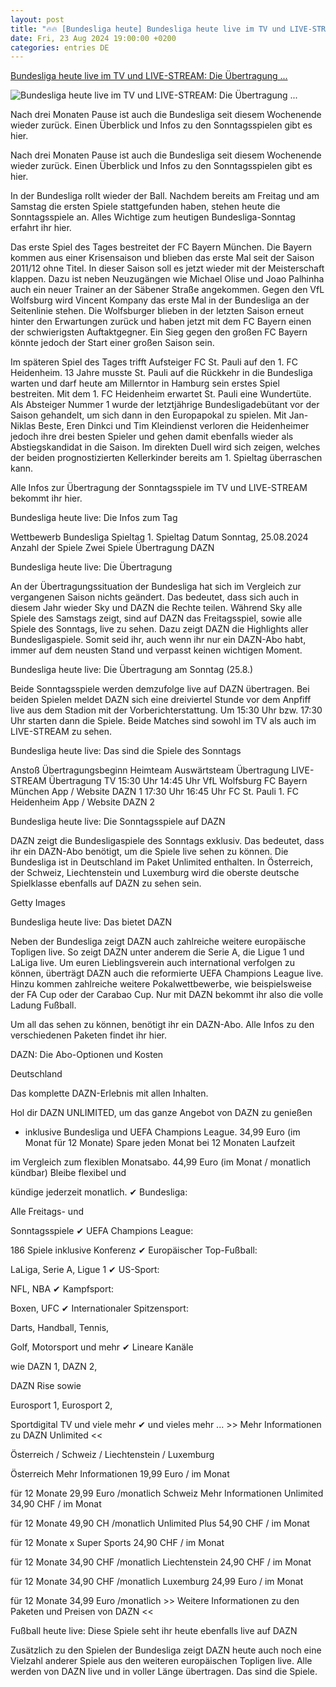 ```yaml
---
layout: post
title: "🔥🔥 [Bundesliga heute] Bundesliga heute live im TV und LIVE-STREAM: Die Übertragung ..."
date: Fri, 23 Aug 2024 19:00:00 +0200
categories: entries DE
---
```

[Bundesliga heute live im TV und LIVE-STREAM: Die Übertragung ...](https://www.dazn.com/de-DE/news/fussball/bundesliga-heute-tv-live-stream-uebertragung-sonntag-258/1m0zoeee55z8y1wsst9inuawu4)

![Bundesliga heute live im TV und LIVE-STREAM: Die Übertragung ...](https://images.daznservices.com/di/library/DAZN_News/fc/d9/harry-kane-thomas-muller-kingsley-coman-bundesliga-fc-bayern-munchen-16082024_ovuoz94184nu1eo2iypyjelmv.jpg?t=1803034449)

Nach drei Monaten Pause ist auch die Bundesliga seit diesem Wochenende wieder zurück. Einen Überblick und Infos zu den Sonntagsspielen gibt es hier.

Nach drei Monaten Pause ist auch die Bundesliga seit diesem Wochenende wieder zurück. Einen Überblick und Infos zu den Sonntagsspielen gibt es hier.

In der Bundesliga rollt wieder der Ball. Nachdem bereits am Freitag und am Samstag die ersten Spiele stattgefunden haben, stehen heute die Sonntagsspiele an. Alles Wichtige zum heutigen Bundesliga-Sonntag erfahrt ihr hier.

Das erste Spiel des Tages bestreitet der FC Bayern München. Die Bayern kommen aus einer Krisensaison und blieben das erste Mal seit der Saison 2011/12 ohne Titel. In dieser Saison soll es jetzt wieder mit der Meisterschaft klappen. Dazu ist neben Neuzugängen wie Michael Olise und Joao Palhinha auch ein neuer Trainer an der Säbener Straße angekommen. Gegen den VfL Wolfsburg wird Vincent Kompany das erste Mal in der Bundesliga an der Seitenlinie stehen. Die Wolfsburger blieben in der letzten Saison erneut hinter den Erwartungen zurück und haben jetzt mit dem FC Bayern einen der schwierigsten Auftaktgegner. Ein Sieg gegen den großen FC Bayern könnte jedoch der Start einer großen Saison sein.

Im späteren Spiel des Tages trifft Aufsteiger FC St. Pauli auf den 1. FC Heidenheim. 13 Jahre musste St. Pauli auf die Rückkehr in die Bundesliga warten und darf heute am Millerntor in Hamburg sein erstes Spiel bestreiten. Mit dem 1. FC Heidenheim erwartet St. Pauli eine Wundertüte. Als Absteiger Nummer 1 wurde der letztjährige Bundesligadebütant vor der Saison gehandelt, um sich dann in den Europapokal zu spielen. Mit Jan-Niklas Beste, Eren Dinkci und Tim Kleindienst verloren die Heidenheimer jedoch ihre drei besten Spieler und gehen damit ebenfalls wieder als Abstiegskandidat in die Saison. Im direkten Duell wird sich zeigen, welches der beiden prognostizierten Kellerkinder bereits am 1. Spieltag überraschen kann.

Alle Infos zur Übertragung der Sonntagsspiele im TV und LIVE-STREAM bekommt ihr hier.

Bundesliga heute live: Die Infos zum Tag

Wettbewerb Bundesliga Spieltag 1. Spieltag Datum Sonntag, 25.08.2024 Anzahl der Spiele Zwei Spiele Übertragung DAZN

Bundesliga heute live: Die Übertragung

An der Übertragungssituation der Bundesliga hat sich im Vergleich zur vergangenen Saison nichts geändert. Das bedeutet, dass sich auch in diesem Jahr wieder Sky und DAZN die Rechte teilen. Während Sky alle Spiele des Samstags zeigt, sind auf DAZN das Freitagsspiel, sowie alle Spiele des Sonntags, live zu sehen. Dazu zeigt DAZN die Highlights aller Bundesligaspiele. Somit seid ihr, auch wenn ihr nur ein DAZN-Abo habt, immer auf dem neusten Stand und verpasst keinen wichtigen Moment.

Bundesliga heute live: Die Übertragung am Sonntag (25.8.)

Beide Sonntagsspiele werden demzufolge live auf DAZN übertragen. Bei beiden Spielen meldet DAZN sich eine dreiviertel Stunde vor dem Anpfiff live aus dem Stadion mit der Vorberichterstattung. Um 15:30 Uhr bzw. 17:30 Uhr starten dann die Spiele. Beide Matches sind sowohl im TV als auch im LIVE-STREAM zu sehen.

Bundesliga heute live: Das sind die Spiele des Sonntags

Anstoß Übertragungsbeginn Heimteam Auswärtsteam Übertragung LIVE-STREAM Übertragung TV 15:30 Uhr 14:45 Uhr VfL Wolfsburg FC Bayern München App / Website DAZN 1 17:30 Uhr 16:45 Uhr FC St. Pauli 1. FC Heidenheim App / Website DAZN 2

Bundesliga heute live: Die Sonntagsspiele auf DAZN

DAZN zeigt die Bundesligaspiele des Sonntags exklusiv. Das bedeutet, dass ihr ein DAZN-Abo benötigt, um die Spiele live sehen zu können. Die Bundesliga ist in Deutschland im Paket Unlimited enthalten. In Österreich, der Schweiz, Liechtenstein und Luxemburg wird die oberste deutsche Spielklasse ebenfalls auf DAZN zu sehen sein.

Getty Images

Bundesliga heute live: Das bietet DAZN

Neben der Bundesliga zeigt DAZN auch zahlreiche weitere europäische Topligen live. So zeigt DAZN unter anderem die Serie A, die Ligue 1 und LaLiga live. Um euren Lieblingsverein auch international verfolgen zu können, überträgt DAZN auch die reformierte UEFA Champions League live. Hinzu kommen zahlreiche weitere Pokalwettbewerbe, wie beispielsweise der FA Cup oder der Carabao Cup. Nur mit DAZN bekommt ihr also die volle Ladung Fußball.

Um all das sehen zu können, benötigt ihr ein DAZN-Abo. Alle Infos zu den verschiedenen Paketen findet ihr hier.

DAZN: Die Abo-Optionen und Kosten

Deutschland

Das komplette DAZN-Erlebnis mit allen Inhalten.

Hol dir DAZN UNLIMITED, um das ganze Angebot von DAZN zu genießen

- inklusive Bundesliga und UEFA Champions League. 34,99 Euro (im Monat für 12 Monate) Spare jeden Monat bei 12 Monaten Laufzeit

im Vergleich zum flexiblen Monatsabo. 44,99 Euro (im Monat / monatlich kündbar) Bleibe flexibel und

kündige jederzeit monatlich. ✔ Bundesliga:

Alle Freitags- und

Sonntagsspiele ✔ UEFA Champions League:

186 Spiele inklusive Konferenz ✔ Europäischer Top-Fußball:

LaLiga, Serie A, Ligue 1 ✔ US-Sport:

NFL, NBA ✔ Kampfsport:

Boxen, UFC ✔ Internationaler Spitzensport:

Darts, Handball, Tennis,

Golf, Motorsport und mehr ✔ Lineare Kanäle

wie DAZN 1, DAZN 2,

DAZN Rise sowie

Eurosport 1, Eurosport 2,

Sportdigital TV und viele mehr ✔ und vieles mehr ... >> Mehr Informationen zu DAZN Unlimited <<

Österreich / Schweiz / Liechtenstein / Luxemburg

Österreich Mehr Informationen 19,99 Euro / im Monat

für 12 Monate 29,99 Euro /monatlich Schweiz Mehr Informationen Unlimited 34,90 CHF / im Monat

für 12 Monate 49,90 CH /monatlich Unlimited Plus 54,90 CHF / im Monat

für 12 Monate x Super Sports 24,90 CHF / im Monat

für 12 Monate 34,90 CHF /monatlich Liechtenstein 24,90 CHF / im Monat

für 12 Monate 34,90 CHF /monatlich Luxemburg 24,99 Euro / im Monat

für 12 Monate 34,99 Euro /monatlich >> Weitere Informationen zu den Paketen und Preisen von DAZN <<

Fußball heute live: Diese Spiele seht ihr heute ebenfalls live auf DAZN

Zusätzlich zu den Spielen der Bundesliga zeigt DAZN heute auch noch eine Vielzahl anderer Spiele aus den weiteren europäischen Topligen live. Alle werden von DAZN live und in voller Länge übertragen. Das sind die Spiele.

